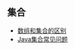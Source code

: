 ## 集合
- [数组和集合的区别](https://blog.csdn.net/wdsdads/article/details/80789096)
- [Java集合常见问题](https://blog.csdn.net/qq_34337272/article/details/79446989)
